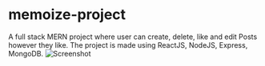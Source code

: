 # memoize-project
A full stack MERN project where user can create, delete, like and edit Posts however they like.
The project is made using ReactJS, NodeJS, Express, MongoDB.
![Screenshot](https://github.com/shoutingmonkey/memoize-project/blob/main/memoize-1?raw=true)
